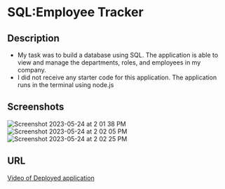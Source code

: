 # SQL:Employee Tracker

## Description
- My task was to build a database using SQL. The application is able to view and manage the departments, roles, and employees in my company.
- I did not receive any starter code for this application. The application runs in the terminal using node.js

## Screenshots
![Screenshot 2023-05-24 at 2 01 38 PM](https://github.com/JuanMartinez503/SQL-Employee-Tracker/assets/116415860/3d3edbf7-0e1d-44fb-8e22-45f8776064b8)
![Screenshot 2023-05-24 at 2 02 05 PM](https://github.com/JuanMartinez503/SQL-Employee-Tracker/assets/116415860/c18e3327-7d32-480e-a704-c520efab12fe)
![Screenshot 2023-05-24 at 2 02 25 PM](https://github.com/JuanMartinez503/SQL-Employee-Tracker/assets/116415860/96579277-d89f-4df0-b95c-853a026063ab)


## URL
[Video of Deployed application](https://drive.google.com/file/d/15Tbpz4-0zHjhovr6w3VsYX7hEBI6IO4L/view)
